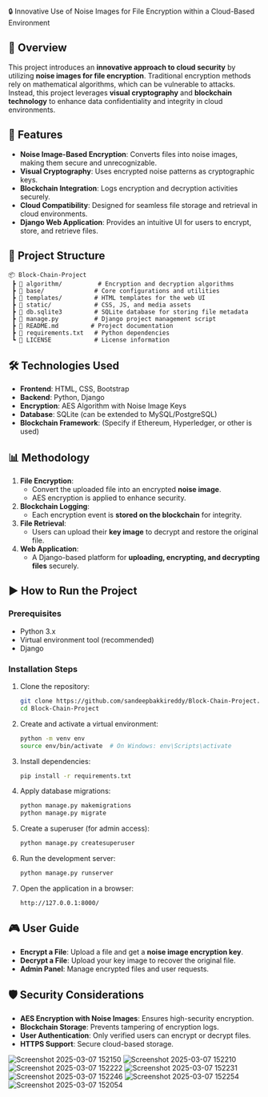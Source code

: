 🔒 Innovative Use of Noise Images for File Encryption within a Cloud-Based Environment

## 📌 Overview  
This project introduces an **innovative approach to cloud security** by utilizing **noise images for file encryption**. Traditional encryption methods rely on mathematical algorithms, which can be vulnerable to attacks. Instead, this project leverages **visual cryptography** and **blockchain technology** to enhance data confidentiality and integrity in cloud environments.  

## 🚀 Features  
- **Noise Image-Based Encryption**: Converts files into noise images, making them secure and unrecognizable.  
- **Visual Cryptography**: Uses encrypted noise patterns as cryptographic keys.  
- **Blockchain Integration**: Logs encryption and decryption activities securely.  
- **Cloud Compatibility**: Designed for seamless file storage and retrieval in cloud environments.  
- **Django Web Application**: Provides an intuitive UI for users to encrypt, store, and retrieve files.  

## 📂 Project Structure  
```
📦 Block-Chain-Project
 ┣ 📂 algorithm/          # Encryption and decryption algorithms
 ┣ 📂 base/              # Core configurations and utilities
 ┣ 📂 templates/         # HTML templates for the web UI
 ┣ 📂 static/            # CSS, JS, and media assets
 ┣ 📜 db.sqlite3         # SQLite database for storing file metadata
 ┣ 📜 manage.py          # Django project management script
 ┣ 📜 README.md         # Project documentation
 ┣ 📜 requirements.txt   # Python dependencies
 ┗ 📜 LICENSE            # License information
```

## 🛠️ Technologies Used  
- **Frontend**: HTML, CSS, Bootstrap  
- **Backend**: Python, Django  
- **Encryption**: AES Algorithm with Noise Image Keys  
- **Database**: SQLite (can be extended to MySQL/PostgreSQL)  
- **Blockchain Framework**: (Specify if Ethereum, Hyperledger, or other is used)  

## 📊 Methodology  
1. **File Encryption**:  
   - Convert the uploaded file into an encrypted **noise image**.  
   - AES encryption is applied to enhance security.  
2. **Blockchain Logging**:  
   - Each encryption event is **stored on the blockchain** for integrity.  
3. **File Retrieval**:  
   - Users can upload their **key image** to decrypt and restore the original file.  
4. **Web Application**:  
   - A Django-based platform for **uploading, encrypting, and decrypting files** securely.  

## ▶️ How to Run the Project  

### Prerequisites  
- Python 3.x  
- Virtual environment tool (recommended)  
- Django  

### Installation Steps  
1. Clone the repository:  
   ```sh
   git clone https://github.com/sandeepbakkireddy/Block-Chain-Project.git
   cd Block-Chain-Project
   ```
2. Create and activate a virtual environment:  
   ```sh
   python -m venv env
   source env/bin/activate  # On Windows: env\Scripts\activate
   ```
3. Install dependencies:  
   ```sh
   pip install -r requirements.txt
   ```
4. Apply database migrations:  
   ```sh
   python manage.py makemigrations
   python manage.py migrate
   ```
5. Create a superuser (for admin access):  
   ```sh
   python manage.py createsuperuser
   ```
6. Run the development server:  
   ```sh
   python manage.py runserver
   ```
7. Open the application in a browser:  
   ```
   http://127.0.0.1:8000/
   ```

## 🎮 User Guide  
- **Encrypt a File**: Upload a file and get a **noise image encryption key**.  
- **Decrypt a File**: Upload your key image to recover the original file.  
- **Admin Panel**: Manage encrypted files and user requests.  

## 🛡️ Security Considerations  
- **AES Encryption with Noise Images**: Ensures high-security encryption.  
- **Blockchain Storage**: Prevents tampering of encryption logs.  
- **User Authentication**: Only verified users can encrypt or decrypt files.  
- **HTTPS Support**: Secure cloud-based storage.  


![Screenshot 2025-03-07 152150](https://github.com/user-attachments/assets/267a11eb-2d48-4e67-a439-fcea950afa2c)
![Screenshot 2025-03-07 152210](https://github.com/user-attachments/assets/291ed02d-44dd-4200-b036-13d2aae55f0d)
![Screenshot 2025-03-07 152222](https://github.com/user-attachments/assets/2d58aeef-7b95-4834-877c-55fe9a79fd80)
![Screenshot 2025-03-07 152231](https://github.com/user-attachments/assets/492127fa-f7c3-4844-a77d-0c1d570b2fba)
![Screenshot 2025-03-07 152246](https://github.com/user-attachments/assets/ff2a535f-fe47-47e6-a6df-4e679f5047b7)
![Screenshot 2025-03-07 152254](https://github.com/user-attachments/assets/7e6b80eb-0988-4e0f-b20e-364905b8b2b7)
![Screenshot 2025-03-07 152054](https://github.com/user-attachments/assets/b99e8676-fe3e-4931-80b4-0e97a78f9f2b)
